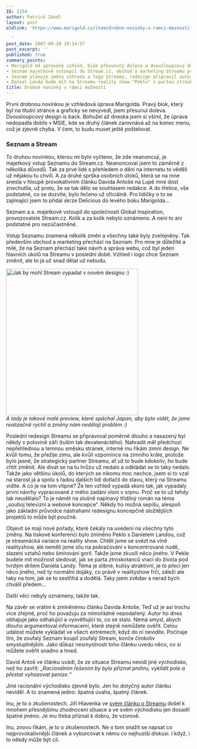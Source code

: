 ```yaml
---
ID: 2154
author: Patrick Zandl
layout: post
oldlink: 'https://www.marigold.cz/item/drobne-novinky-v-ramci-moznosti

  '
post_date: 2007-09-30 19:14:57
post_excerpt: ''
published: true
summary_points:
- Marigold má upravený vzhled, blok přesunutý doleva a dvousloupcový design.
- Seznam majetkově vstoupil do Stream.cz, obchod a marketing Streamu přechází na Seznam.
- Seznam plánuje změnu vzhledu a loga Streamu, redesign připravil autor textu.
- Daniel Landa bude mít na Streamu reality show "Peklo" s partou ztroskotanců.
title: Drobné novinky v rámci možností
---
```


První drobnou novinkou je vzhledová úprava Marigolda. Pravý blok, který byl na titulní stránce a graficky se nevyvedl, jsem přesunul doleva. Dvousloupcový design is back. Bohužel až dneska jsem si všiml, že úprava nedopadla dobře v MSIE, kde se druhý článek zarovnává až na konec menu, což je zjevně chyba. V čem, to budu muset ještě poštelovat. 

<h3>Seznam a Stream</h3>

To druhou novinkou, kterou mi bylo vyčteno, že zde neanoncuji, je majetkový vstup Seznamu do Stream.cz. Neanoncoval jsem to záměrně z několika důvodů. Tak za prvé lidé s přehledem o dění na internetu to věděli už nějakou tu chvíli. A za druhé sprška osobních útoků, která se na mne snesla v hloupě provokativním článku Davida Antoše na Lupě mne dost znechutila, už proto, že se tak dělo se souhlasem redakce. A do třetice, vše podstatné, co se dozvíte, bylo řečeno už oficiálně. Pro lidičky o to se zajímající jsem to přidal skrze Delicious do levého boku Marigolda...

Seznam a.s. majetkově vstoupil do společnosti Global Inspiration, provozovatele Stream.cz. Kolik a za kolik nebylo oznámeno. A není to ani podstatné pro nezúčastněné. 

Vstup Seznamu znamená několik změn a všechny také byly zveřejněny. Tak především obchod a marketing přechází na Seznam. Pro mne je důležité a milé, že na Seznam přechází také návrh a správa webu, což byl jeden hlavních úkolů na Streamu v poslední době. Vzhled i logo chce Seznam změnit, ale to já už snad dělat už nebudu. 

<a href="http://www.marigold.cz/wp-content/Stream_cz.png"><img src="http://www.marigold.cz/wp-content/_Stream_cz.png" width="360" height="400" alt="Jak by mohl Stream vypadat v novém designu :)" title="Jak by mohl Stream vypadat v novém designu :)"  /></a><br/><i>A tady je takové malé preview, které spáchal Japan, aby bylo vidět, že jsme realizačně rychlí a změny nám nedělají problém :)</i>

Poslední redesign Streamu se připravoval poměrně dlouho a nasazený byl někdy v polovině září (tuším tak devatenáctého). Nahradit měl předchozí nepřehlednou a temnou směsku stránek, interně mu říkám zimní design. Ne kvůli tomu, že přežije zimu, ale kvůli vzpomínce na zimního krále, protože bylo jasné, že strategický partner Streamu, ať už to bude kdokoliv, ho bude chtít změnit. Ale dívat se na tu hrůzu už nedalo a odkládat se to taky nedalo. Takže jako většinu úkolů, do kterých se nikomu moc nechce, jsem si to vzal na starost já a spolu s řadou dalších lidí dotlačil do stavu, který na Streamu vidíte. A co je na tom vtipné? Že ten vzhled vypadá skoro tak, jak vypadaly první návrhy vypracované z mého zadání vloni v srpnu. Proč se to už tehdy tak neudělalo? To je námět na slušně napínavý třídílný román na téma „souboj televizní a webové koncepce“. Někdy ho možná sepíšu, alespoň jako základní průvodce nástrahami redesignu koncepčně složitějších projektů to může být poučné. 

Objevit se mají nové pořady, které čekaly na uvedení na všechny tyto změny. Na tiskové konferenci bylo zmíněno Peklo s Danielem Landou, což je streamácká variace na reality show. Chtěli jsme se svézt na vlně realityshow, ale neměli jsme sílu na pokračování v koncentrované nudě, slazení vztahů nebo šmírování goril. Takže jsme zkusili něco jiného. V Pekle budete mít možnost sledovat, jak se parta ztroskotanců vrací do života pod tvrdým drilem Daniela Landy. Téma je slibné, kulisy atraktivní, je to přeci jen něco jiného, než ty normální dojáky, co právě v realityshow frčí, záleží ale taky na tom, jak se to sestříhá a dodělá. Taky jsem zvědav a nerad bych chválil předem...

Další věci nebyly oznámeny, takže tak. 

Na závěr se vrátím k zmíněnému článku Davida Antoše. Teď už je asi trochu více zřejmé, proč ho považuju za mimořádně nepodařený. Autor ho dnes obhajuje jako odhalující a vysvětlující to, co se stalo. Nemá smysl, abych dlouho argumentoval informacemi, které stejně nemůžete ověřit. Celou událost můžete vykládat ve všech extrémech, když do ní nevidíte. Počínaje tím, že zoufalý Seznam koupil zoufalý Stream, konče čímkoliv smysluplnějším. Jako důkaz nesmyslnosti toho článku uvedu něco, co si můžete ověřit snadno a hned. 

David Antoš ve článku uvádí, že ze situace Streamu nevidí jiné východisko, než ho zavřít: <i>„Racionálním řešením by bylo přiznat prohru, vyklidit pole a přestat vyhazovat peníze.“ </i>

Jiné racionální východisko zjevně bylo. Jen ho dotyčný autor článku neviděl. A to znamená jedno: špatná úvaha, špatný článek. 

Inu, je to o zkušenostech. Jiří Hlavenka ve <a href="http://www.bloc.cz/hlavni/art_67/maji-ceske-a-slovenske-kopie-youtube-sanci.aspx">svém článku o Streamu</a> došel k mnohem přesnějšímu zhodnocení situace a ve svém východisku jen dosadil špatné jméno. Je mu třeba přiznat k dobru, že vzorově. 

Inu, znovu říkám, je to o zkušenostech. Ne o tom snažit se napsat co nejprovokativnější článek a vyburcovat k němu co nejhustší diskusi. I když, i to někdy může být cíl.